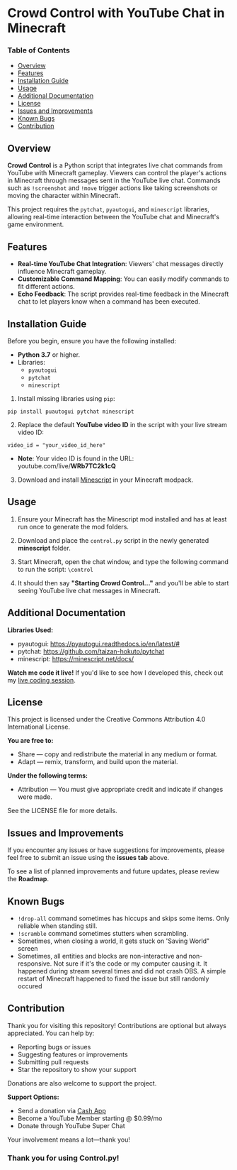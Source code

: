 
# Crowd Control with YouTube Chat in Minecraft
### Table of Contents
- [Overview](#overview)
- [Features](#features)
- [Installation Guide](#installation-guide)
- [Usage](#usage)
- [Additional Documentation](#additional-documentation)
- [License](#license)
- [Issues and Improvements](#issues-and-improvements)
- [Known Bugs](#known-bugs)
- [Contribution](#contribution)

## Overview
**Crowd Control** is a Python script that integrates live chat commands from YouTube with Minecraft gameplay. Viewers can control the player's actions in Minecraft through messages sent in the YouTube live chat. Commands such as `!screenshot` and `!move` trigger actions like taking screenshots or moving the character within Minecraft.

This project requires the `pytchat`, `pyautogui`, and `minescript` libraries, allowing real-time interaction between the YouTube chat and Minecraft's game environment.

## Features
- **Real-time YouTube Chat Integration**: Viewers' chat messages directly influence Minecraft gameplay.
- **Customizable Command Mapping**: You can easily modify commands to fit different actions.
- **Echo Feedback**: The script provides real-time feedback in the Minecraft chat to let players know when a command has been executed.

## Installation Guide
Before you begin, ensure you have the following installed:
- **Python 3.7** or higher.
- Libraries:
  - `pyautogui`
  - `pytchat`
  - `minescript`

1. Install missing libraries using `pip`:

`pip install puautogui pytchat minescript`

2. Replace the default **YouTube video ID** in the script with your live stream video ID:

`video_id = "your_video_id_here"`

- **Note**: Your video ID is found in the URL: youtube.com/live/**WRb7TC2k1cQ**

3. Download and install [Minescript](https://modrinth.com/mod/minescript) in your Minecraft modpack.

## Usage
1. Ensure your Minecraft has the Minescript mod installed and has at least run once to generate the mod folders.

2. Download and place the `control.py` script in the newly generated **minescript** folder.

3. Start Minecraft, open the chat window, and type the following command to run the script: `\control`

4. It should then say **"Starting Crowd Control..."** and you'll be able to start seeing YouTube live chat messages in Minecraft.

## Additional Documentation
**Libraries Used:**
- pyautogui: https://pyautogui.readthedocs.io/en/latest/#
- pytchat: https://github.com/taizan-hokuto/pytchat
- minescript: https://minescript.net/docs/

**Watch me code it live!**
If you'd like to see how I developed this, check out my [live coding session](https://www.youtube.com/watch?v=WRb7TC2k1cQ&t=1s).

## License
This project is licensed under the Creative Commons Attribution 4.0 International License.

**You are free to:**
- Share — copy and redistribute the material in any medium or format.
- Adapt — remix, transform, and build upon the material.

**Under the following terms:**
- Attribution — You must give appropriate credit and indicate if changes were made.

See the LICENSE file for more details.

## Issues and Improvements
If you encounter any issues or have suggestions for improvements, please feel free to submit an issue using the **issues tab** above.

To see a list of planned improvements and future updates, please review the **Roadmap**.

## Known Bugs
- `!drop-all` command sometimes has hiccups and skips some items. Only reliable when standing still.
- `!scramble` command sometimes stutters when scrambling.
- Sometimes, when closing a world, it gets stuck on 'Saving World" screen
- Sometimes, all entities and blocks are non-interactive and non-responsive. Not sure if it's the code or my computer causing it. It happened during stream several times and did not crash OBS. A simple restart of Minecraft happened to fixed the issue but still randomly occured

## Contribution
Thank you for visiting this repository! Contributions are optional but always appreciated.  You can help by:
- Reporting bugs or issues
- Suggesting features or improvements
- Submitting pull requests
- Star the repository to show your support

Donations are also welcome to support the project. 

**Support Options:**
- Send a donation via [Cash App](https://cash.app/$MisterZen01)
- Become a YouTube Member starting @ $0.99/mo
- Donate through YouTube Super Chat

Your involvement means a lot—thank you!

### Thank you for using Control.py!
